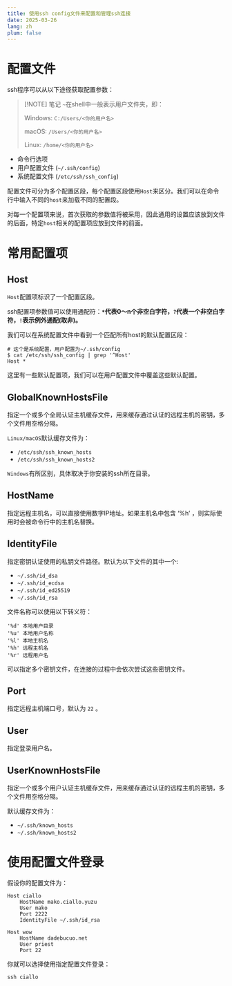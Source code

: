 ```yaml
---
title: 使用ssh config文件来配置和管理ssh连接
date: 2025-03-26
lang: zh
plum: false
---
```


# 配置文件

ssh程序可以从以下途径获取配置参数：

> [!NOTE] 笔记
> `~`在shell中一般表示用户文件夹，即：
>
> Windows: `C:/Users/<你的用户名>`
>
> macOS: `/Users/<你的用户名>`
>
> Linux: `/home/<你的用户名>`

- 命令行选项
- 用户配置文件 (`~/.ssh/config`)
- 系统配置文件 (`/etc/ssh/ssh_config`)

配置文件可分为多个配置区段，每个配置区段使用`Host`来区分。我们可以在命令行中输入不同的`host`来加载不同的配置段。

对每一个配置项来说，首次获取的参数值将被采用，因此通用的设置应该放到文件的后面，特定`host`相关的配置项应放到文件的前面。

# 常用配置项

## Host

`Host`配置项标识了一个配置区段。

ssh配置项参数值可以使用通配符：**`*`代表0～n个非空白字符，`?`代表一个非空白字符，`!`表示例外通配(取非)。**

我们可以在系统配置文件中看到一个匹配所有host的默认配置区段：

```shell
# 这个是系统配置，用户配置为~/.ssh/config
$ cat /etc/ssh/ssh_config | grep '^Host'
Host *
```
这里有一些默认配置项，我们可以在用户配置文件中覆盖这些默认配置。

## GlobalKnownHostsFile
指定一个或多个全局认证主机缓存文件，用来缓存通过认证的远程主机的密钥，多个文件用空格分隔。

`Linux/macOS`默认缓存文件为：

- `/etc/ssh/ssh_known_hosts`
- `/etc/ssh/ssh_known_hosts2`

`Windows`有所区别，具体取决于你安装的ssh所在目录。

## HostName
指定远程主机名，可以直接使用数字IP地址。如果主机名中包含 ‘%h’ ，则实际使用时会被命令行中的主机名替换。

## IdentityFile
指定密钥认证使用的私钥文件路径。默认为以下文件的其中一个:

- `~/.ssh/id_dsa`
- `~/.ssh/id_ecdsa`
- `~/.ssh/id_ed25519`
- `~/.ssh/id_rsa`
 
文件名称可以使用以下转义符：

```
'%d' 本地用户目录
'%u' 本地用户名称
'%l' 本地主机名
'%h' 远程主机名
'%r' 远程用户名
```

可以指定多个密钥文件，在连接的过程中会依次尝试这些密钥文件。

## Port

指定远程主机端口号，默认为 `22` 。

## User
指定登录用户名。

## UserKnownHostsFile

指定一个或多个用户认证主机缓存文件，用来缓存通过认证的远程主机的密钥，多个文件用空格分隔。

默认缓存文件为：

- `~/.ssh/known_hosts`
- `~/.ssh/known_hosts2`

# 使用配置文件登录

假设你的配置文件为：

```
Host ciallo
    HostName mako.ciallo.yuzu
    User mako
    Port 2222
    IdentityFile ~/.ssh/id_rsa

Host wow
    HostName dadebucuo.net
    User priest
    Port 22
```

你就可以选择使用指定配置文件登录：

```shell
ssh ciallo
```